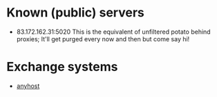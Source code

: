 # Known (public) servers

- 83.172.162.31:5020
  This is the equivalent of unfiltered potato behind proxies;
  It'll get purged every now and then but come say hi!

# Exchange systems

- [anyhost](./docs/guide/index.html#anyhost)

